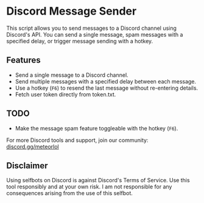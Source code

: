 # Discord Message Sender

This script allows you to send messages to a Discord channel using Discord's API. You can send a single message, spam messages with a specified delay, or trigger message sending with a hotkey.

## Features

- Send a single message to a Discord channel.
- Send multiple messages with a specified delay between each message.
- Use a hotkey (`F6`) to resend the last message without re-entering details.
- Fetch user token directly from token.txt.

## TODO
- Make the message spam feature toggleable with the hotkey (`F6`).


For more Discord tools and support, join our community: [discord.gg/meteorlol](https://discord.gg/meteorlol)

## Disclaimer

Using selfbots on Discord is against Discord's Terms of Service. Use this tool responsibly and at your own risk. I am not responsible for any consequences arising from the use of this selfbot.

